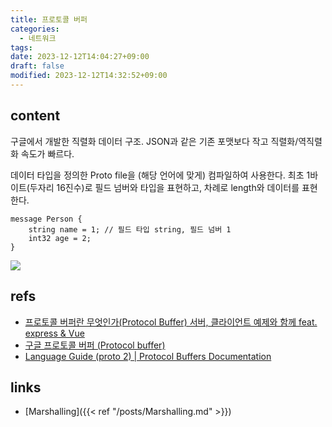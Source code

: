 ```yaml
---
title: 프로토콜 버퍼
categories:
  - 네트워크
tags: 
date: 2023-12-12T14:04:27+09:00
draft: false
modified: 2023-12-12T14:32:52+09:00
---
```


## content
구글에서 개발한 직렬화 데이터 구조. JSON과 같은 기존 포맷보다 작고 직렬화/역직렬화 속도가 빠르다.

데이터 타입을 정의한 Proto file을 (해당 언어에 맞게) 컴파일하여 사용한다. 최초 1바이트(두자리 16진수)로 필드 넘버와 타입을 표현하고, 차례로 length와 데이터를 표현한다. 

```
message Person {
	string name = 1; // 필드 타입 string, 필드 넘버 1
    int32 age = 2;
}
```

![](https://velog.velcdn.com/images%2Fpdg03092%2Fpost%2F44bdbc9f-a48d-4624-86e3-3e8339b5a158%2FKakaoTalk_20220210_011248675.jpg)

## refs
- [프로토콜 버퍼란 무엇인가(Protocol Buffer) 서버, 클라이언트 예제와 함께 feat. express & Vue](https://velog.io/@pdg03092/%ED%94%84%EB%A1%9C%ED%86%A0%EC%BD%9C-%EB%B2%84%ED%8D%BC%EB%9E%80-%EB%AC%B4%EC%97%87%EC%9D%B8%EA%B0%80Protocol-Buffer)
- [구글 프로토콜 버퍼 (Protocol buffer)](https://bcho.tistory.com/1182)
- [Language Guide (proto 2) | Protocol Buffers Documentation](https://protobuf.dev/programming-guides/proto2/)


## links
- [Marshalling]({{< ref "/posts/Marshalling.md" >}})
